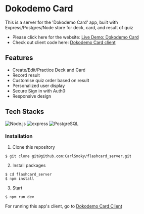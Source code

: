 # Dokodemo Card
This is a server for the 'Dokodemo Card' app, built with Express/Postgres/Node store for deck, card, and result of quiz

- Please click here for the website: [Live Demo: Dokodemo Card](https://dokodemocard.vercel.app/)
- Check out client code here: [Dokodemo Card client](https://github.com/CarlSmoky/flashcard_client)

## Features
- Create/Edit/Practice Deck and Card
- Record result
- Customise quiz order based on result
- Personalized user display
- Secure Sign in with Auth0
- Responsive design

## Tech Stacks
<div>
  <img src="https://img.shields.io/badge/Node.js-339933?style=for-the-badge&logo=nodedotjs&logoColor=white" alt="Node.js">
  <img src="https://img.shields.io/badge/Express.js-000000?style=for-the-badge&logo=express&logoColor=white" alt="express">
  <img src="https://img.shields.io/badge/PostgreSQL-316192?style=for-the-badge&logo=postgresql&logoColor=white" alt="PostgreSQL">
</div>

### Installation
1. Clone this repository
```console
$ git clone git@github.com:CarlSmoky/flashcard_server.git
```

2. Install packages
```console
$ cd flashcard_server
$ npm install
```

3. Start
```console
$ npm run dev
```

For running this app's client, go to [Dokodemo Card Client](https://github.com/CarlSmoky/flashcard_client)
